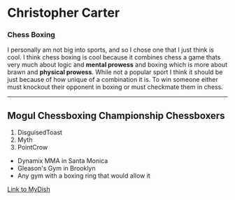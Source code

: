 # Christopher Carter

### Chess Boxing

I personally am not big into sports, and so I chose one that I just think is cool. I think chess boxing is cool because it combines chess a game thats very much about logic and **mental prowess** and boxing which is more about brawn and **physical prowess**. While not a popular sport I think it should be just because of how unique of a combination it is. To win someone either must knockout their opponent in boxing or must checkmate them in chess.

----------------------
## Mogul Chessboxing Championship Chessboxers
1. DisguisedToast
2. Myth
3. PointCrow

* Dynamix MMA in Santa Monica
* Gleason's Gym in Brooklyn
* Any gym with a boxing ring that would allow it

[Link to MyDish](MyDish.md)